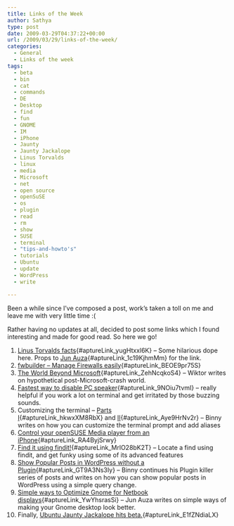 ```yaml
---
title: Links of the Week
author: Sathya
type: post
date: 2009-03-29T04:37:22+00:00
url: /2009/03/29/links-of-the-week/
categories:
  - General
  - Links of the week
tags:
  - beta
  - bin
  - cat
  - commands
  - DE
  - Desktop
  - find
  - fun
  - GNOME
  - IM
  - iPhone
  - Jaunty
  - Jaunty Jackalope
  - Linus Torvalds
  - linux
  - media
  - Microsoft
  - net
  - open source
  - openSuSE
  - os
  - plugin
  - read
  - rm
  - show
  - SUSE
  - terminal
  - "tips-and-howto's"
  - tutorials
  - Ubuntu
  - update
  - WordPress
  - write

---
```

Been a while since I&#8217;ve composed a post, work&#8217;s taken a toll on me and leave me with very little time :( 

Rather having no updates at all, decided to post some links which I found interesting and made for good read. So here we go!

<!--more-->

  1. [Linus Torvalds facts][1]{#aptureLink_yugHtxxl6K} &#8211; Some hilarious dope here. Props to [Jun Auza][2]{#aptureLink_1c19KjhmMm} for the link.
  2. [fwbuilder &#8211; Manage Firewalls easily][3]{#aptureLink_BEOE9pr75S} 
  3. [The World Beyond Microsoft][4]{#aptureLink_ZehNcqkoS4} &#8211; Wiktor writes on hypothetical post-Microsoft-crash world.
  4. [Fastest way to disable PC speaker][5]{#aptureLink_9NOiu7tvmI} &#8211; really helpful if you work a lot on terminal and get irritated by those buzzing sounds.
  5. Customizing the terminal &#8211; [Parts I][6]{#aptureLink_hkwxXM8RbX} and [II][7]{#aptureLink_Aye9HrNv2r} &#8211; Binny writes on how you can customize the terminal prompt and add aliases
  6. [Control your openSUSE Media player from an iPhone][8]{#aptureLink_RA4ByjSrwy} 
  7. [Find it using findit!][9]{#aptureLink_MrlO28bK2T} &#8211; Locate a find using findit, and get funky using some of its advanced features
  8. [Show Popular Posts in WordPress without a Plugin][10]{#aptureLink_GT9A3Ns3Iy} &#8211; Binny continues his Plugin killer series of posts and writes on how you can show popular posts in WordPress using a simple query change.
  9. [Simple ways to Optimize Gnome for Netbook displays][11]{#aptureLink_YwYhsrasSi} &#8211; Jun Auza writes on simple ways of making your Gnome desktop look better.
 10. Finally, [Ubuntu Jaunty Jackalope hits beta.][12]{#aptureLink_E1fZNdiaLX} 

 [1]: http://linustorvaldsfacts.com/english.html
 [2]: http://www.junauza.com/2009/03/25-mythical-and-humorous-facts-about.html
 [3]: http://debaday.debian.net/2009/03/15/fwbuilder-manage-firewalls-professionally/
 [4]: http://polishlinux.org/reviews/the-world-beyond-microsoft/
 [5]: http://www.linuxscrew.com/2009/03/17/the-fastest-way-to-disable-pc-speaker-in-ubuntu/
 [6]: http://lindesk.com/2009/03/customizing-the-terminal-the-prompt/
 [7]: http://lindesk.com/2009/03/customizing-the-terminal-create-useful-aliases/
 [8]: http://dev.compiz-fusion.org/~cyberorg/2009/03/14/iphone-touch-remote-control-and-streaming-media-on-opensuse/
 [9]: http://www.somgnu.org/shell-find-it-some-examples-of-the-find-command-line-tool/
 [10]: http://feedproxy.google.com/~r/bin-blog/~3/37RVNNfeHwY/
 [11]: http://feedproxy.google.com/~r/SimplyJun/~3/hUYTghnhWXc/simple-and-useful-ways-to-optimize.html
 [12]: http://news.cnet.com/8301-1001_3-10205896-92.html